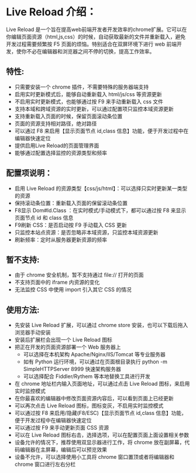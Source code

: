 Live Reload 介绍：
======================
Live Reload 是一个旨在提高web前端开发者开发效率的chrome扩展。它可以在你编辑页面资源（html,js,css）的时候，自动获取最新的文件并重新载入，避免开发过程需要频繁按 F5 页面的烦恼。特别适合在双屏环境下进行 web 前端开发，使你不必在编辑器和浏览器之间不停的切换，提高工作效率。

特性:
----------------------
* 只需要安装一个 chrome 插件，不需要特殊的服务器端支持
* 启用实时更新模式后，能够自动重新载入 html/js/css 等资源更新
* 不启用实时更新模式，也能够通过按 F9 来手动重新载入 css 文件
* 支持本域和跨域资源的实时更新，可以通过配置项只监控本域资源更新
* 支持重新载入页面的时候，保留页面滚动条位置
* 页面的资源支持相对路径，绝对路径
* 可以通过 F8 来启用【显示页面节点 id,class 信息】功能，便于开发过程中在编辑器快速定位
* 提供启用Live Reload的页面管理界面
* 能够通过配置选择监控的资源类型和频率

配置项说明：
----------------------
* 启用 Live Reload 的资源类型【css/js/html】：可以选择只实时更新某一类型的资源
* 保持滚动条位置：重新载入页面的保留滚动条位置
* F8显示 Dom#Id.Class ：在实时模式/手动模式下，都可以通过按 F8 来显示页面节点 id 和 class 信息
* F9刷新 CSS：是否启动按 F9 手动载入 CSS 更新
* 只监控本站点资源：是否忽略非本域资源，只监控本域资源更新
* 刷新频率：定时从服务器更新资源的频率

暂不支持:
----------------------
* 由于 chrome 安全机制，暂不支持通过 file:// 打开的页面
* 不支持页面中的 iframe 内资源的变化
* 无法监控 CSS 中使用 import 引入其它 CSS 的情况

使用方法:
---------------------
* 先安装 Live Reload 扩展，可以通过 chrome store 安装，也可以下载后拖入浏览器手动安装
* 安装后扩展栏会出现一个 Live Reload 图标
* 把正在开发的页面资源部署一个 Web 服务器上
    * 可以选择在本机架构 Apache/Nginx/IIS/Tomcat 等专业服务器
    * 如有 Python 运行环境，可以通过在页面根目录执行 python -m SimpleHTTPServer 8999 快速架构服务器
    * 可以选择配合 Fiddler/Rythem 等本地替换工具进行开发
* 在 chrome 地址栏内输入页面地址，可以通过点击 Live Reload 图标，来启用实时监控模式
* 在你最喜欢的编辑器中修改页面资源内容后，可以看到页面上已经更新
* 可以再次点击 Live Reload 图标，图标变灰，不启用实时监控模式
* 可以通过按 F8 来启用/隐藏(F8/ESC)【显示页面节点 id,class 信息】功能，便于开发过程中在编辑器快速定位
* 可以通过按 F9 来手动更新页面 CSS 资源
* 可以在 Live Reload 图标右击，选择选项，可以在配置页面上面设置相关参数
* 设备允许的情况下，推荐使用双显示器进行工作，将 chrome 放在副屏幕，代码编辑器在主屏幕，编辑后可以预览效果
* 设备不允许，可以选择使用小工具将 chrome 窗口置顶或者将编辑器和 chrome 窗口进行左右分栏


